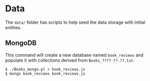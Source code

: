 # Data

The `data/` folder has scripts to help seed the data storage with initial
entities.

## MongoDB

This command will create a new database named `book_reviews` and populate it
with collections derived from `Books_????-??-??.txt`.

    $ ./Books_mongo.pl > book_reviews.js
    $ mongo book_reviews book_reviews.js
